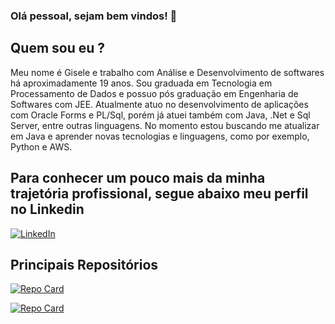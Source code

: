 ### Olá pessoal, sejam bem vindos! 👋

## Quem sou eu ? 

Meu nome é Gisele e trabalho com Análise e Desenvolvimento de softwares há aproximadamente 19 anos. 
Sou graduada em Tecnologia em Processamento de Dados e possuo pós graduação em Engenharia de Softwares com JEE.
Atualmente atuo no desenvolvimento de aplicações com Oracle Forms e PL/Sql, porém já atuei também com Java, .Net e Sql Server, entre outras linguagens.
No momento estou buscando me atualizar em Java e aprender novas tecnologias e linguagens, como por exemplo, Python e AWS. 


## Para conhecer um pouco mais da minha trajetória profissional, segue abaixo meu perfil no Linkedin 

[![LinkedIn](https://img.shields.io/badge/LinkedIn-000?style=for-the-badge&logo=linkedin&logoColor=0E76A8)](https://www.linkedin.com/in/gisele-nair-17024a17/)


## Principais Repositórios

[![Repo Card](https://github-readme-stats.vercel.app/api/pin/?username=giselenrc&repo=dio.desenvolvimento.java.aws.cloud&bg_color=000&border_color=30A3DC&show_icons=true&icon_color=30A3DC&title_color=E94D5F&text_color=FFF)](https://github.com/giselenrc/dio.desenvolvimento.java.aws.cloud)

[![Repo Card](https://github-readme-stats.vercel.app/api/pin/?username=giselenrc&repo=dio-lab-open-source&bg_color=000&border_color=30A3DC&show_icons=true&icon_color=30A3DC&title_color=E94D5F&text_color=FFF)](https://github.com/giselenrc/dio-lab-open-source)


